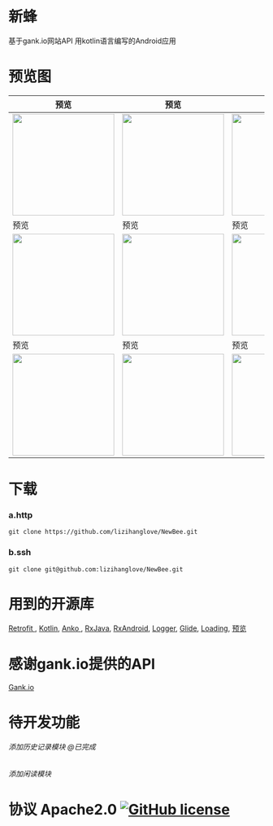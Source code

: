 # 新蜂
基于gank.io网站API 用kotlin语言编写的Android应用

# 预览图
| 预览 | 预览 | 预览 | 
| -------------   | ------------- | ------------- |
| <img src="https://github.com/lizihanglove/NewBee/blob/master/art/NewBee%20(1).png" width="200" hegiht="500" align=center /> | <img src="https://github.com/lizihanglove/NewBee/blob/master/art/NewBee%20(2).png" width="200" hegiht="500" align=center /> | <img src="https://github.com/lizihanglove/NewBee/blob/master/art/NewBee%20(3).png" width="200" hegiht="500" align=center />
| 预览|  预览 | 预览 |
| <img src="https://github.com/lizihanglove/NewBee/blob/master/art/NewBee%20(4).png" width="200" hegiht="500" align=center /> | <img src="https://github.com/lizihanglove/NewBee/blob/master/art/NewBee%20(5).png" width="200" hegiht="500" align=center /> | <img src="https://github.com/lizihanglove/NewBee/blob/master/art/NewBee%20(6).png" width="200" hegiht="500" align=center />
| 预览 | 预览 | 预览 |
| <img src="https://github.com/lizihanglove/NewBee/blob/master/art/NewBee%20(7).png" width="200" hegiht="500" align=center /> | <img src="https://github.com/lizihanglove/NewBee/blob/master/art/NewBee%20(8).png" width="200" hegiht="500" align=center /> | <img src="https://github.com/lizihanglove/NewBee/blob/master/art/NewBee%20(9).png" width="200" hegiht="500" align=center /> 

# 下载
### a.http
```
git clone https://github.com/lizihanglove/NewBee.git
```

### b.ssh
```
git clone git@github.com:lizihanglove/NewBee.git
```

# 用到的开源库
[Retrofit ](https://github.com/square/retrofit),
[Kotlin](https://github.com/JetBrains/kotlin),
[Anko ](https://github.com/Kotlin/anko),
[RxJava](https://github.com/ReactiveX/RxJava),
[RxAndroid](https://github.com/ReactiveX/RxAndroid),
[Logger](https://github.com/orhanobut/logger),
[Glide](https://github.com/bumptech/glide),
[Loading](https://github.com/lizihanglove/Loading),
[预览](https://github.com/lizihanglove/预览)

# 感谢gank.io提供的API
[Gank.io](http://gank.io/)

# 待开发功能
###### 添加历史记录模块 @已完成
###### 添加闲读模块

# 协议 Apache2.0 [![GitHub license](https://img.shields.io/github/license/lizihanglove/Loading.svg)](https://github.com/lizihanglove/NewBee/blob/master/LICENSE)





